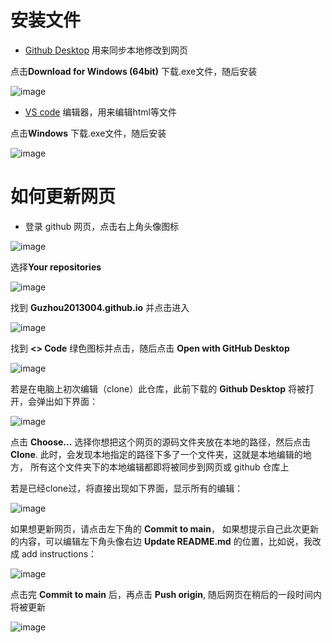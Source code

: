 # 安装文件
- [Github Desktop](https://desktop.github.com/) 用来同步本地修改到网页

点击**Download for Windows (64bit)** 下载.exe文件，随后安装

![image](https://github.com/Guzhou2013004/Guzhou2013004.github.io/assets/65934814/806e14ce-cc47-420a-856c-af8c700f1630)
- [VS code](https://code.visualstudio.com/download) 编辑器，用来编辑html等文件

点击**Windows** 下载.exe文件，随后安装

![image](https://github.com/Guzhou2013004/Guzhou2013004.github.io/assets/65934814/232459a1-1ace-4b21-9bd7-476057946bfd)

# 如何更新网页
- 登录 github 网页，点击右上角头像图标

![image](https://github.com/Guzhou2013004/Guzhou2013004.github.io/assets/65934814/c2ebc0c2-2a20-46e4-95ae-66115a1ffa61)

选择**Your repositories**

![image](https://github.com/Guzhou2013004/Guzhou2013004.github.io/assets/65934814/9811fffb-5a28-4900-8c36-6f429374da99)

找到 **Guzhou2013004.github.io** 并点击进入

![image](https://github.com/Guzhou2013004/Guzhou2013004.github.io/assets/65934814/1b826f6a-b626-429f-aa9e-5d023b5eedd6)

找到 **<> Code** 绿色图标并点击，随后点击 **Open with GitHub Desktop**

![image](https://github.com/Guzhou2013004/Guzhou2013004.github.io/assets/65934814/3f18fca6-b8a4-4016-b4a3-37d2595843d1)

若是在电脑上初次编辑（clone）此仓库，此前下载的 **Github Desktop** 将被打开，会弹出如下界面：

![image](https://github.com/Guzhou2013004/Guzhou2013004.github.io/assets/65934814/76be5866-765a-4fd9-aae3-52132583a3b7)

点击 **Choose...** 选择你想把这个网页的源码文件夹放在本地的路径，然后点击**Clone**. 此时，会发现本地指定的路径下多了一个文件夹，这就是本地编辑的地方， 所有这个文件夹下的本地编辑都即将被同步到网页或 github 仓库上

若是已经clone过，将直接出现如下界面，显示所有的编辑：

![image](https://github.com/Guzhou2013004/Guzhou2013004.github.io/assets/65934814/2e1e3665-2bb6-487e-8973-a82bd9eed0ea)

如果想更新网页，请点击左下角的 **Commit to main**， 如果想提示自己此次更新的内容，可以编辑左下角头像右边 **Update README.md** 的位置，比如说，我改成 add instructions：

![image](https://github.com/Guzhou2013004/Guzhou2013004.github.io/assets/65934814/f70594c7-f1a6-4fa7-b645-552a7e7f7fcf)

点击完 **Commit to main** 后，再点击 **Push origin**, 随后网页在稍后的一段时间内将被更新

![image](https://github.com/Guzhou2013004/Guzhou2013004.github.io/assets/65934814/e6e09eda-f642-4628-a1ed-c914c12d2611)
